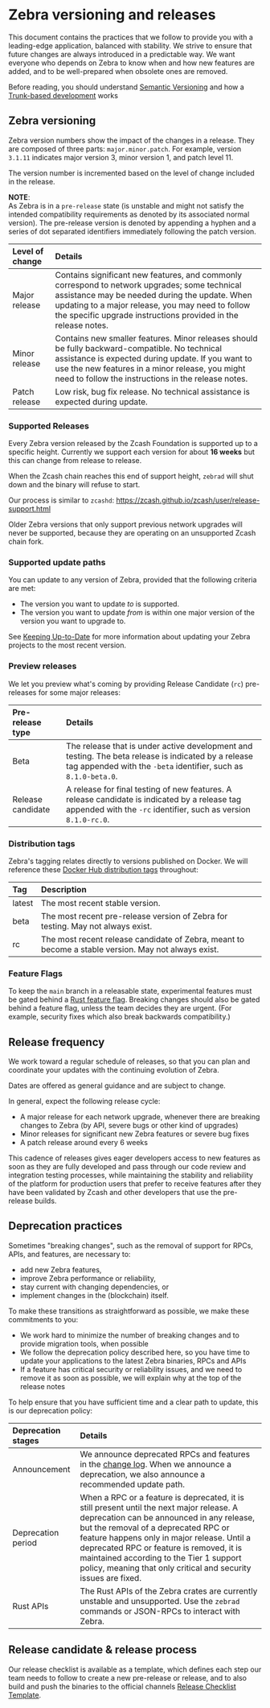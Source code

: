 # Zebra versioning and releases

This document contains the practices that we follow to provide you with a leading-edge application, balanced with stability.
We strive to ensure that future changes are always introduced in a predictable way.
We want everyone who depends on Zebra to know when and how new features are added, and to be well-prepared when obsolete ones are removed.

Before reading, you should understand [Semantic Versioning](https://semver.org/spec/v2.0.0.html) and how a [Trunk-based development](https://www.atlassian.com/continuous-delivery/continuous-integration/trunk-based-development) works

<a id="versioning"></a>

## Zebra versioning

Zebra version numbers show the impact of the changes in a release. They are composed of three parts: `major.minor.patch`.
For example, version `3.1.11` indicates major version 3, minor version 1, and patch level 11.

The version number is incremented based on the level of change included in the release.

<div class="alert pre-release">

**NOTE**: <br />
As Zebra is in a `pre-release` state (is unstable and might not satisfy the intended compatibility requirements as denoted by its associated normal version).
The pre-release version is denoted by appending a hyphen and a series of dot separated identifiers immediately following the patch version.

</div>

| Level of change | Details |
|:---             |:---     |
| Major release   | Contains significant new features, and commonly correspond to network upgrades; some technical assistance may be needed during the update. When updating to a major release, you may need to follow the specific upgrade instructions provided in the release notes. |
| Minor release   | Contains new smaller features. Minor releases should be fully backward-compatible. No technical assistance is expected during update.  If you want to use the new features in a minor release, you might need to follow the instructions in the release notes. |
| Patch release   | Low risk, bug fix release. No technical assistance is expected during update. |

<a id="supported-releases"></a>

### Supported Releases

Every Zebra version released by the Zcash Foundation is supported up to a specific height. Currently we support each version for about **16 weeks** but this can change from release to release.

When the Zcash chain reaches this end of support height, `zebrad` will shut down and the binary will refuse to start.

Our process is similar to `zcashd`: https://zcash.github.io/zcash/user/release-support.html

Older Zebra versions that only support previous network upgrades will never be supported, because they are operating on an unsupported Zcash chain fork.

<a id="updating"></a>

### Supported update paths

You can update to any version of Zebra, provided that the following criteria are met:

* The version you want to update *to* is supported.
* The version you want to update *from* is within one major version of the version you want to upgrade to.

See [Keeping Up-to-Date](guide/updating "Updating your projects") for more information about updating your Zebra projects to the most recent version.

<a id="previews"></a>

### Preview releases

We let you preview what's coming by providing Release Candidate \(`rc`\) pre-releases for some major releases:

| Pre-release type  | Details |
|:---               |:---     |
| Beta              | The release that is under active development and testing. The beta release is indicated by a release tag appended with the `-beta` identifier, such as  `8.1.0-beta.0`. |
| Release candidate | A release for final testing of new features. A release candidate is indicated by a release tag appended with the `-rc` identifier, such as version `8.1.0-rc.0`. |

### Distribution tags

Zebra's tagging relates directly to versions published on Docker. We will reference these [Docker Hub distribution tags](https://hub.docker.com/r/zfnd/zebra/tags) throughout:

| Tag    | Description |
|:---    |:---         |
| latest | The most recent stable version. |
| beta   | The most recent pre-release version of Zebra for testing. May not always exist. |
| rc     | The most recent release candidate of Zebra, meant to become a stable version. May not always exist. |

### Feature Flags

To keep the `main` branch in a releasable state, experimental features must be gated behind a [Rust feature flag](https://doc.rust-lang.org/cargo/reference/features.html).
Breaking changes should also be gated behind a feature flag, unless the team decides they are urgent.
(For example, security fixes which also break backwards compatibility.)

<a id="frequency"></a>

## Release frequency

We work toward a regular schedule of releases, so that you can plan and coordinate your updates with the continuing evolution of Zebra.

<div class="alert is-helpful">

Dates are offered as general guidance and are subject to change.

</div>

In general, expect the following release cycle:

* A major release for each network upgrade, whenever there are breaking changes to Zebra (by API, severe bugs or other kind of upgrades)
* Minor releases for significant new Zebra features or severe bug fixes
* A patch release around every 6 weeks

This cadence of releases gives eager developers access to new features as soon as they are fully developed and pass through our code review and integration testing processes, while maintaining the stability and reliability of the platform for production users that prefer to receive features after they have been validated by Zcash and other developers that use the pre-release builds.

<a id="deprecation"></a>

## Deprecation practices

Sometimes "breaking changes", such as the removal of support for RPCs, APIs, and features, are necessary to:

* add new Zebra features,
* improve Zebra performance or reliability,
* stay current with changing dependencies, or
* implement changes in the \(blockchain\) itself.

To make these transitions as straightforward as possible, we make these commitments to you:

* We work hard to minimize the number of breaking changes and to provide migration tools, when possible
* We follow the deprecation policy described here, so you have time to update your applications to the latest Zebra binaries, RPCs and APIs
* If a feature has critical security or reliability issues, and we need to remove it as soon as possible, we will explain why at the top of the release notes

To help ensure that you have sufficient time and a clear path to update, this is our deprecation policy:

| Deprecation stages | Details |
|:---                |:---     |
| Announcement       | We announce deprecated RPCs and features in the [change log](https://github.com/ZcashFoundation/zebra/blob/main/CHANGELOG.md "Zebra change log"). When we announce a deprecation, we also announce a recommended update path. |
| Deprecation period | When a RPC or a feature is deprecated, it is still present until the next major release. A deprecation can be announced in any release, but the removal of a deprecated RPC or feature happens only in major release. Until a deprecated RPC or feature is removed, it is maintained according to the Tier 1 support policy, meaning that only critical and security issues are fixed. |
| Rust APIs          | The Rust APIs of the Zebra crates are currently unstable and unsupported. Use the `zebrad` commands or JSON-RPCs to interact with Zebra. |

<a id="process"></a>

## Release candidate & release process

Our release checklist is available as a template, which defines each step our team needs to follow to create a new pre-release or release, and to also build and push the binaries to the official channels [Release Checklist Template](https://github.com/ZcashFoundation/zebra/blob/main/.github/PULL_REQUEST_TEMPLATE/release-checklist.md).
